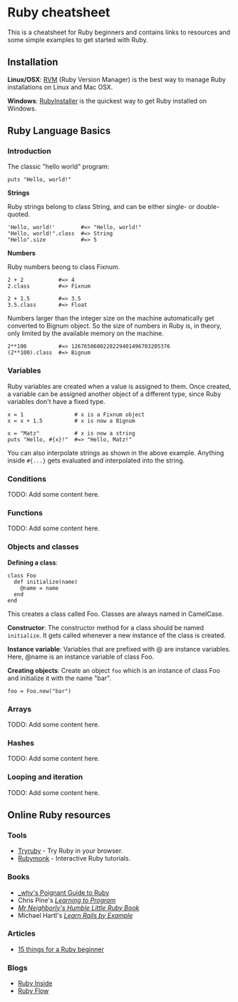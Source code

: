 
# Ruby cheatsheet

This is a cheatsheet for Ruby beginners and contains links to resources and
some simple examples to get started with Ruby.

## Installation

**Linux/OSX**: [RVM](https://rvm.io/rvm/install/) (Ruby Version Manager) is the
best way to manage Ruby installations on Linux and Mac OSX.

**Windows**: [RubyInstaller](http://rubyinstaller.org/) is the quickest way to
get Ruby installed on Windows.
  

## Ruby Language Basics

### Introduction

The classic "hello world" program:

    puts "Hello, world!"

**Strings**

Ruby strings belong to class String, and can be either single- or double-
quoted.

    'Hello, world!'        #=> "Hello, world!"
    "Hello, world!".class  #=> String
    "Hello".size           #=> 5

**Numbers**

Ruby numbers beong to class Fixnum. 

    2 + 2           #=> 4
    2.class         #=> Fixnum
    
    2 + 1.5         #=> 3.5
    3.5.class       #=> Float

Numbers larger than the integer size on the machine automatically get converted
to Bignum object. So the size of numbers in Ruby is, in theory, only limited by
the available memory on the machine.
    
    2**100          #=> 1267650600228229401496703205376 
    (2**100).class  #=> Bignum

### Variables

Ruby variables are created when a value is assigned to them. Once created, a
variable can be assigned another object of a different type, since Ruby 
variables don't have a fixed type.

    x = 1                # x is a Fixnum object
    x = x + 1.5          # x is now a Bignum
    
    x = "Matz"           # x is now a string
    puts "Hello, #{x}!"  #=> "Hello, Matz!"

You can also interpolate strings as shown in the above example. Anything inside
`#{...}` gets evaluated and interpolated into the string.

### Conditions 

TODO: Add some content here.

### Functions

TODO: Add some content here.

### Objects and classes

**Defining a class**:

    class Foo
      def initialize(name)
        @name = name
      end
    end

This creates a class called Foo. Classes are always named in CamelCase.

**Constructor**: The constructor method for a class should be named 
`initialize`. It gets called whenever a new instance of the class is created.

**Instance variable**: Variables that are prefixed with @ are instance 
variables. Here, @name is an instance variable of class Foo.

**Creating objects**: Create an object `foo` which is an instance of class Foo 
and initialize it with the name "bar".

    foo = Foo.new("bar")

### Arrays

TODO: Add some content here.

### Hashes

TODO: Add some content here.

### Looping and iteration

TODO: Add some content here.

## Online Ruby resources

### Tools

* [Tryruby](http://tryruby.org/) - Try Ruby in your browser.
* [Rubymonk](http://rubymonk.org/) - Interactive Ruby tutorials.

### Books

* [_why's Poignant Guide to Ruby](http://mislav.uniqpath.com/poignant-guide/)
* Chris Pine's [_Learning to Program_](http://pine.fm/LearnToProgram/)
* [_Mr Neighborly's Humble Little Ruby Book_](http://humblelittlerubybook.com/)
* Michael Hartl's [_Learn Rails by Example_](http://ruby.railstutorial.org/ruby-on-rails-tutorial-book)

### Articles

* [15 things for a Ruby beginner](http://www.jasimabasheer.com/posts/meta_introduction_to_ruby.html)

### Blogs

* [Ruby Inside](http://www.rubyinside.com/)
* [Ruby Flow](http://www.rubyflow.com/)

